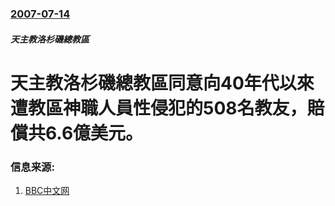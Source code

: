 ### [2007-07-14](/news/2007/07/14/index.md)

##### 天主教洛杉磯總教區
# 天主教洛杉磯總教區同意向40年代以來遭教區神職人員性侵犯的508名教友，賠償共6.6億美元。




### 信息来源:

1. [BBC中文网](http://news.bbc.co.uk/chinese/simp/hi/newsid_6890000/newsid_6899400/6899476.stm)
